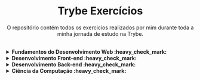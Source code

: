 <h1 align="center"> Trybe Exercícios </h1>
<p align="center"> O repositório contém todos os exercicios realizados por mim durante toda a minha jornada de estudo na Trybe. </p>
<br>
<details>
  <summary><strong>Fundamentos do Desenvolvimento Web :heavy_check_mark:</strong></summary><br />
  <details><summary>:heavy_check_mark: Sesson 1</summary>
      - Fundamentos do Desenvolvimento Web <br>
      - Unix & Bash
  </details>
  <details><summary>:heavy_check_mark: Sesson 2</summary>
      - Git & GitHub <br>
      - Internet
  </details>
  <details><summary>:heavy_check_mark: Sesson 3</summary>
      - HTML & CSS - Introdução<br>
      <strong>- Lessons Learned</strong>
  </details>
  <details><summary>:heavy_check_mark: Sesson 4</summary>
      - JavaScript - Introdução<br>
      <strong>- Playground Functions</strong>
  </details>
  <details><summary>:heavy_check_mark: Sesson 5</summary>
      - JavaScript - Dom, Seletores e Eventos <br>
      <strong>- Arte com Pixels</strong> <br>
      <strong>* Lista de Tarefas</strong> <br>
      <strong>* Meme Generator</strong> <br>
      <strong>* Adivinhe a Cor</strong> <br>
      <strong>* Carta Misteriosa</strong>
  </details>
  <details><summary>:heavy_check_mark: Sesson 6</summary>
    - HTML & CSS - Forms, Flexbox e Responsivo <br>
    <strong>- Trybewarts</strong>
  </details>
  <details><summary>:heavy_check_mark: Sesson 7</summary>
    - JavaScript - ES6 e Testes Unitários <br>
    <strong>- JavaScript Testes Unitários</strong>
  </details>
  <details><summary>:heavy_check_mark: Sesson 8</summary>
    - JavaScript ES6 - Higher Order Functions <br>
    <strong>- Zoo Functions</strong>
  </details>
</details>

<details>
  <summary><strong>Desenvolvimento Front-end :heavy_check_mark:</strong></summary><br />
    <details><summary>:heavy_check_mark: Sesson 01</summary>
    - JavaScript e Testes Assíncronos<br>
    <strong>- Carrinho de Compras</strong>
  </details>
  <details><summary>:heavy_check_mark: Sesson 02</summary>
    - Introdução à React<br>
    <strong>- Sistema Solar</strong>
  </details>
    <details><summary>:heavy_check_mark: Sesson 03</summary>
      - Componentes com Estado, Eventos e Formulários em React<br>
      <strong>- Tryunfo</strong>
  </details>
    <details><summary>:heavy_check_mark: Sesson 04</summary>
      - Ciclo de Vida de Componentes e React Router<br>
      <strong>- TrybeTunes</strong>
  </details>
    <details><summary>:heavy_check_mark: Sesson 05</summary>
      - Metodologias Ágeis<br>
      <strong>- Frontend Online Store</strong>
  </details>
    <details><summary>:heavy_check_mark: Sesson 06</summary>
      - Testes Automatizados com React Testing Library<br>
      <strong>- Testes em React</strong>
  </details>
    <details><summary>:heavy_check_mark: Sesson 07</summary>
      - Redux <br>
      <strong>- Trybe Wallet</strong>
    </details>
    <details><summary>:heavy_check_mark: Sesson 08</summary>
      <strong>- Trivia</strong>
    </details>
    <details><summary>:heavy_check_mark: Sesson 09</summary>
      - Context API <br>
      - Hooks <br>
      <strong>- StarWars Datable com Context API e Hooks</strong>
    </details>
    <details><summary>:heavy_check_mark: Sesson 10</summary>
      <strong>- Recipe App</strong>
    </details>
</details>

<details>
  <summary><strong>Desenvolvimento Back-end :heavy_check_mark:</strong></summary><br />
    <details><summary>:heavy_check_mark: Sesson 01</summary>
      - Docker: Utilizando Containers <br>
      - Introdução á Docker <br>
      <strong>- Docker Todo-List</strong>
    </details>
    <details><summary>:heavy_check_mark: Sesson 02</summary>
      - Introdução á SQL <br>
      <strong>- All For One</strong>
    </details>
    <details><summary>:heavy_check_mark: Sesson 03</summary>
      - Funcoes SQL <br>
      - JOINs <br>
      <strong>- One For All</strong>
    </details>
    <details><summary>:heavy_check_mark: Sesson 04</summary>
      - Introdução Node.js </br>
      - Express </br>
      - Express & MySQL </br>
      <strong>- Talker Manager</strong>
    </details>
    <details><summary>:heavy_check_mark: Sesson 05</summary>
      - Arquitetura de Software: Model, Service, Controller </br>
      <strong>- Store Manager</strong>
    </details>
    <details><summary>:heavy_check_mark: Sesson 06</summary>
      - Node.js: ORM </br>
      - Node.js: Autenticação JWT </br>
      <strong>- Blogs API</strong>
    </details>
    <details><summary>:heavy_check_mark: Sesson 07</summary>
      - Deploy com Railway </br>
    </details>
    <details><summary>:heavy_check_mark: Sesson 08</summary>
      - Introdução ao TypeScript </br>
      - Tipagem Estática e Generics </br>
      - Tipagem Express com TypeScript </br>
      <strong>- Trybesmith</strong>
    </details>
    <details><summary>:heavy_check_mark: Sesson 09</summary>
      - Introdução à Orientação a Objetos </br>
      - Heranças e Interfaces </br>
      - Polimorfismo </br>
      - SOLID </br>
      <strong>- Trybers and Dragons</strong>
    </details>
    <details><summary>:heavy_check_mark: Sesson 10</summary>
      <strong>- Trybe Futebol Clube</strong>
    </details>
    <details><summary>:heavy_check_mark: Sesson 11</summary>
      - Introdução à MongoDB </br>
      <strong>- Commerce</strong>
    </details>
    <details><summary>:heavy_check_mark: Sesson 12</summary>
      - APIs Orientadas a Objetos </br>
      - NoSQL </br>
      - ODM </br>
      <strong>- Car Shop</strong>
    </details>
    <details><summary>:heavy_check_mark: Sesson 13</summary>
      <strong>- Delivery App</strong>
    </details>
</details>

<details>
  <summary><strong>Ciência da Computação :heavy_check_mark:</strong></summary><br />
    <details><summary>:heavy_check_mark: Sesson 01</summary>
      - Aprendendo Python </br>
      - Entrada e Saída de Dados </br>
      - Testes </br>
      <strong>- Job Insights</strong>
    </details>
    <details><summary>:heavy_check_mark: Sesson 02</summary>
      - POO em Python </br>
      - Design Patterns </br>
      - Padrões - Iterator, Adapter e Strategy </br>
      - Padrões - Decorator, Observer e Factory </br>
      <strong>- Relatórios de Estoque</strong>
    </details>
    <details><summary>:heavy_check_mark: Sesson 03</summary>
      - Raspagem de Dados </br>
      <strong>- Tech News</strong>
    </details>
    <details><summary>:heavy_check_mark: Sesson 04</summary>
      - Algoritmos </br>
      - Complexidade de Algoritmos </br>
      - Recursividade e Estratégias para solução de Problemas </br>
      - Algoritmos de ordenação e busca </br>
      <strong>- Algoritmos</strong>
    </details>
    <details><summary>:heavy_check_mark: Sesson 05</summary>
      - Arquitetura de Computadores </br>
      - Arquitetura de Redes </br>
      - Arrays </br>
      - Nó e Listas Encadeadas </br>
      - Pilhas e Filas </br>
      <strong>- TING | Trybe Is Not Google</strong>
    </details>
    <details><summary>:heavy_check_mark: Sesson 06</summary>
      - Hashmap e Dict </br>
      - Set </br>
      - Pandas </br>
      <strong>- Restaurant Orders</strong>
    </details>
</details>

